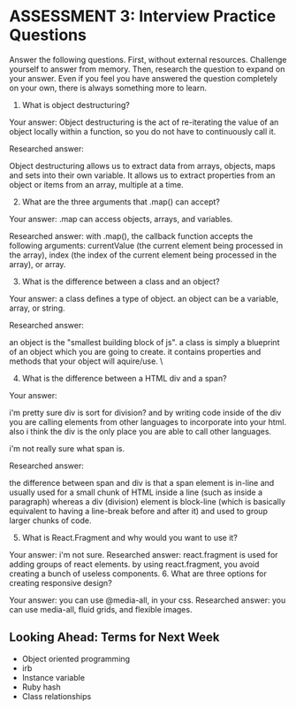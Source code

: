 # ASSESSMENT 3: Interview Practice Questions

Answer the following questions. First, without external resources. Challenge yourself to answer from memory. Then, research the question to expand on your answer. Even if you feel you have answered the question completely on your own, there is always something more to learn.

1. What is object destructuring?

  Your answer: Object destructuring is the act of re-iterating the value of an object locally within a function, so you do not have to continuously call it. 

  Researched answer:
  
Object destructuring allows us to extract data from arrays, objects, maps and sets into their own variable. It allows us to extract properties from an object or items from an array, multiple at a time.


2. What are the three arguments that .map() can accept?

  Your answer:
  .map can access objects, arrays, and variables.

  Researched answer:
with .map(), the callback function accepts the following arguments: currentValue (the current element being processed in the array), index (the index of the current element being processed in the array), or array.

3. What is the difference between a class and an object?

  Your answer:
a class defines a type of object.
an object can be a variable, array, or string.

  Researched answer:
  
an object is the "smallest building block of js".
a class is simply a blueprint of an object which you are going to create. it contains properties and methods that your object will aquire/use. \



4. What is the difference between a HTML div and a span?

  Your answer:
  
   i'm pretty sure div is sort for division? and by writing code inside of the div you are calling elements from other languages to incorporate into your html. also i think the div is the only place you are able to call other languages.
  
  i'm not really sure what span is.

  Researched answer:
  
  the difference between span and div is that a span element is in-line and usually used for a small chunk of HTML inside a line (such as inside a paragraph) whereas a div (division) element is block-line (which is basically equivalent to having a line-break before and after it) and used to group larger chunks of code.



5. What is React.Fragment and why would you want to use it?
  
  Your answer:
  i'm not sure.
  Researched answer:
react.fragment is used for adding groups of react elements. by using react.fragment, you avoid creating a bunch of useless components.
6. What are three options for creating responsive design?

  Your answer:
you can use @media-all, in your css.
  Researched answer:
you can use media-all, fluid grids, and flexible images.

## Looking Ahead: Terms for Next Week
- Object oriented programming
- irb
- Instance variable
- Ruby hash
- Class relationships
